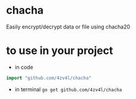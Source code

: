 # chacha
Easily encrypt/decrypt data or file using chacha20
# to use in your project
- in code
```go
import "github.com/4zv4l/chacha"
```
- in terminal
`go get github.com/4zv4l/chacha`
